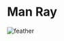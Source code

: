 # Man Ray

![feather](http://vignette2.wikia.nocookie.net/spongebob/images/0/03/Tickled_By_Man_Ray.png/revision/latest?cb=20130718174218)
